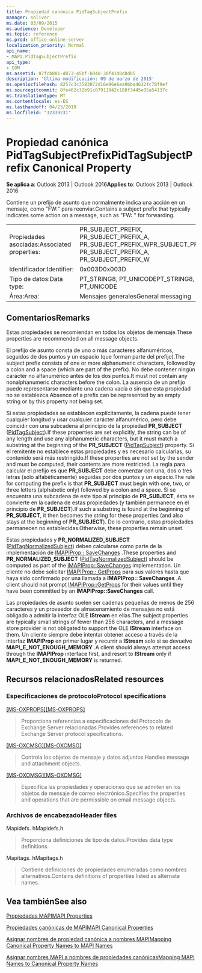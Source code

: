 ```yaml
---
title: Propiedad canónica PidTagSubjectPrefix
manager: soliver
ms.date: 03/09/2015
ms.audience: Developer
ms.topic: reference
ms.prod: office-online-server
localization_priority: Normal
api_name:
- MAPI.PidTagSubjectPrefix
api_type:
- COM
ms.assetid: 07fcb881-d873-45bf-b048-30f41d0d8d85
description: 'Última modificación: 09 de marzo de 2015'
ms.openlocfilehash: 8257c3c3583072d16e96e6ea9bba4632fc78f9ef
ms.sourcegitcommit: 8fe462c32b91c87911942c188f3445e85a54137c
ms.translationtype: MT
ms.contentlocale: es-ES
ms.lasthandoff: 04/23/2019
ms.locfileid: "32339231"
---
```

# <a name="pidtagsubjectprefix-canonical-property"></a><span data-ttu-id="1367b-103">Propiedad canónica PidTagSubjectPrefix</span><span class="sxs-lookup"><span data-stu-id="1367b-103">PidTagSubjectPrefix Canonical Property</span></span>

  
  
<span data-ttu-id="1367b-104">**Se aplica a**: Outlook 2013 | Outlook 2016</span><span class="sxs-lookup"><span data-stu-id="1367b-104">**Applies to**: Outlook 2013 | Outlook 2016</span></span> 
  
<span data-ttu-id="1367b-105">Contiene un prefijo de asunto que normalmente indica una acción en un mensaje, como "FW:" para reenviar.</span><span class="sxs-lookup"><span data-stu-id="1367b-105">Contains a subject prefix that typically indicates some action on a message, such as "FW: " for forwarding.</span></span> 
  
|||
|:-----|:-----|
|<span data-ttu-id="1367b-106">Propiedades asociadas:</span><span class="sxs-lookup"><span data-stu-id="1367b-106">Associated properties:</span></span>  <br/> |<span data-ttu-id="1367b-107">PR_SUBJECT_PREFIX, PR_SUBJECT_PREFIX_A, PR_SUBJECT_PREFIX_W</span><span class="sxs-lookup"><span data-stu-id="1367b-107">PR_SUBJECT_PREFIX, PR_SUBJECT_PREFIX_A, PR_SUBJECT_PREFIX_W</span></span>  <br/> |
|<span data-ttu-id="1367b-108">Identificador:</span><span class="sxs-lookup"><span data-stu-id="1367b-108">Identifier:</span></span>  <br/> |<span data-ttu-id="1367b-109">0x003D</span><span class="sxs-lookup"><span data-stu-id="1367b-109">0x003D</span></span>  <br/> |
|<span data-ttu-id="1367b-110">Tipo de datos:</span><span class="sxs-lookup"><span data-stu-id="1367b-110">Data type:</span></span>  <br/> |<span data-ttu-id="1367b-111">PT_STRING8, PT_UNICODE</span><span class="sxs-lookup"><span data-stu-id="1367b-111">PT_STRING8, PT_UNICODE</span></span>  <br/> |
|<span data-ttu-id="1367b-112">Área:</span><span class="sxs-lookup"><span data-stu-id="1367b-112">Area:</span></span>  <br/> |<span data-ttu-id="1367b-113">Mensajes generales</span><span class="sxs-lookup"><span data-stu-id="1367b-113">General messaging</span></span>  <br/> |
   
## <a name="remarks"></a><span data-ttu-id="1367b-114">Comentarios</span><span class="sxs-lookup"><span data-stu-id="1367b-114">Remarks</span></span>

<span data-ttu-id="1367b-115">Estas propiedades se recomiendan en todos los objetos de mensaje.</span><span class="sxs-lookup"><span data-stu-id="1367b-115">These properties are recommended on all message objects.</span></span> 
  
<span data-ttu-id="1367b-116">El prefijo de asunto consta de uno o más caracteres alfanuméricos, seguidos de dos puntos y un espacio (que forman parte del prefijo).</span><span class="sxs-lookup"><span data-stu-id="1367b-116">The subject prefix consists of one or more alphanumeric characters, followed by a colon and a space (which are part of the prefix).</span></span> <span data-ttu-id="1367b-117">No debe contener ningún carácter no alfanumérico antes de los dos puntos.</span><span class="sxs-lookup"><span data-stu-id="1367b-117">It must not contain any nonalphanumeric characters before the colon.</span></span> <span data-ttu-id="1367b-118">La ausencia de un prefijo puede representarse mediante una cadena vacía o sin que esta propiedad no se establezca.</span><span class="sxs-lookup"><span data-stu-id="1367b-118">Absence of a prefix can be represented by an empty string or by this property not being set.</span></span> 
  
<span data-ttu-id="1367b-119">Si estas propiedades se establecen explícitamente, la cadena puede tener cualquier longitud y usar cualquier carácter alfanumérico, pero debe coincidir con una subcadena al principio de la propiedad **PR_SUBJECT** ([PidTagSubject](pidtagsubject-canonical-property.md)).</span><span class="sxs-lookup"><span data-stu-id="1367b-119">If these properties are set explicitly, the string can be of any length and use any alphanumeric characters, but it must match a substring at the beginning of the **PR_SUBJECT** ([PidTagSubject](pidtagsubject-canonical-property.md)) property.</span></span> <span data-ttu-id="1367b-120">Si el remitente no establece estas propiedades y es necesario calcularlas, su contenido será más restringido.</span><span class="sxs-lookup"><span data-stu-id="1367b-120">If these properties are not set by the sender and must be computed, their contents are more restricted.</span></span> <span data-ttu-id="1367b-121">La regla para calcular el prefijo es que **PR_SUBJECT** debe comenzar con una, dos o tres letras (sólo alfabéticamente) seguidas por dos puntos y un espacio.</span><span class="sxs-lookup"><span data-stu-id="1367b-121">The rule for computing the prefix is that **PR_SUBJECT** must begin with one, two, or three letters (alphabetic only) followed by a colon and a space.</span></span> <span data-ttu-id="1367b-122">Si se encuentra una subcadena de este tipo al principio de **PR_SUBJECT**, ésta se convierte en la cadena de estas propiedades (y también permanece en el principio de **PR_SUBJECT**).</span><span class="sxs-lookup"><span data-stu-id="1367b-122">If such a substring is found at the beginning of **PR_SUBJECT**, it then becomes the string for these properties (and also stays at the beginning of **PR_SUBJECT**).</span></span> <span data-ttu-id="1367b-123">De lo contrario, estas propiedades permanecen no establecidas.</span><span class="sxs-lookup"><span data-stu-id="1367b-123">Otherwise, these properties remain unset.</span></span> 
  
<span data-ttu-id="1367b-124">Estas propiedades y **PR_NORMALIZED_SUBJECT** ([PidTagNormalizedSubject](pidtagnormalizedsubject-canonical-property.md)) deben calcularse como parte de la implementación de [IMAPIProp:: SaveChanges](imapiprop-savechanges.md) .</span><span class="sxs-lookup"><span data-stu-id="1367b-124">These properties and **PR_NORMALIZED_SUBJECT** ([PidTagNormalizedSubject](pidtagnormalizedsubject-canonical-property.md)) should be computed as part of the [IMAPIProp::SaveChanges](imapiprop-savechanges.md) implementation.</span></span> <span data-ttu-id="1367b-125">Un cliente no debe solicitar [IMAPIProp:: GetProps](imapiprop-getprops.md) para sus valores hasta que haya sido confirmado por una llamada a **IMAPIProp:: SaveChanges** .</span><span class="sxs-lookup"><span data-stu-id="1367b-125">A client should not prompt [IMAPIProp::GetProps](imapiprop-getprops.md) for their values until they have been committed by an **IMAPIProp::SaveChanges** call.</span></span> 
  
<span data-ttu-id="1367b-126">Las propiedades de asunto suelen ser cadenas pequeñas de menos de 256 caracteres y un proveedor de almacenamiento de mensajes no está obligado a admitir la interfaz OLE **IStream** en ellas.</span><span class="sxs-lookup"><span data-stu-id="1367b-126">The subject properties are typically small strings of fewer than 256 characters, and a message store provider is not obligated to support the OLE **IStream** interface on them.</span></span> <span data-ttu-id="1367b-127">Un cliente siempre debe intentar obtener acceso a través de la interfaz **IMAPIProp** en primer lugar y recurrir a **IStream** solo si se devuelve **MAPI_E_NOT_ENOUGH_MEMORY** .</span><span class="sxs-lookup"><span data-stu-id="1367b-127">A client should always attempt access through the **IMAPIProp** interface first, and resort to **IStream** only if **MAPI_E_NOT_ENOUGH_MEMORY** is returned.</span></span> 
  
## <a name="related-resources"></a><span data-ttu-id="1367b-128">Recursos relacionados</span><span class="sxs-lookup"><span data-stu-id="1367b-128">Related resources</span></span>

### <a name="protocol-specifications"></a><span data-ttu-id="1367b-129">Especificaciones de protocolo</span><span class="sxs-lookup"><span data-stu-id="1367b-129">Protocol specifications</span></span>

<span data-ttu-id="1367b-130">[[MS-OXPROPS]](https://msdn.microsoft.com/library/f6ab1613-aefe-447d-a49c-18217230b148%28Office.15%29.aspx)</span><span class="sxs-lookup"><span data-stu-id="1367b-130">[[MS-OXPROPS]](https://msdn.microsoft.com/library/f6ab1613-aefe-447d-a49c-18217230b148%28Office.15%29.aspx)</span></span>
  
> <span data-ttu-id="1367b-131">Proporciona referencias a especificaciones del Protocolo de Exchange Server relacionadas.</span><span class="sxs-lookup"><span data-stu-id="1367b-131">Provides references to related Exchange Server protocol specifications.</span></span>
    
<span data-ttu-id="1367b-132">[[MS-OXCMSG]](https://msdn.microsoft.com/library/7fd7ec40-deec-4c06-9493-1bc06b349682%28Office.15%29.aspx)</span><span class="sxs-lookup"><span data-stu-id="1367b-132">[[MS-OXCMSG]](https://msdn.microsoft.com/library/7fd7ec40-deec-4c06-9493-1bc06b349682%28Office.15%29.aspx)</span></span>
  
> <span data-ttu-id="1367b-133">Controla los objetos de mensaje y datos adjuntos.</span><span class="sxs-lookup"><span data-stu-id="1367b-133">Handles message and attachment objects.</span></span>
    
<span data-ttu-id="1367b-134">[[MS-OXOMSG]](https://msdn.microsoft.com/library/daa9120f-f325-4afb-a738-28f91049ab3c%28Office.15%29.aspx)</span><span class="sxs-lookup"><span data-stu-id="1367b-134">[[MS-OXOMSG]](https://msdn.microsoft.com/library/daa9120f-f325-4afb-a738-28f91049ab3c%28Office.15%29.aspx)</span></span>
  
> <span data-ttu-id="1367b-135">Especifica las propiedades y operaciones que se admiten en los objetos de mensaje de correo electrónico.</span><span class="sxs-lookup"><span data-stu-id="1367b-135">Specifies the properties and operations that are permissible on email message objects.</span></span>
    
### <a name="header-files"></a><span data-ttu-id="1367b-136">Archivos de encabezado</span><span class="sxs-lookup"><span data-stu-id="1367b-136">Header files</span></span>

<span data-ttu-id="1367b-137">Mapidefs. h</span><span class="sxs-lookup"><span data-stu-id="1367b-137">Mapidefs.h</span></span>
  
> <span data-ttu-id="1367b-138">Proporciona definiciones de tipo de datos.</span><span class="sxs-lookup"><span data-stu-id="1367b-138">Provides data type definitions.</span></span>
    
<span data-ttu-id="1367b-139">Mapitags. h</span><span class="sxs-lookup"><span data-stu-id="1367b-139">Mapitags.h</span></span>
  
> <span data-ttu-id="1367b-140">Contiene definiciones de propiedades enumeradas como nombres alternativos.</span><span class="sxs-lookup"><span data-stu-id="1367b-140">Contains definitions of properties listed as alternate names.</span></span>
    
## <a name="see-also"></a><span data-ttu-id="1367b-141">Vea también</span><span class="sxs-lookup"><span data-stu-id="1367b-141">See also</span></span>



[<span data-ttu-id="1367b-142">Propiedades MAPI</span><span class="sxs-lookup"><span data-stu-id="1367b-142">MAPI Properties</span></span>](mapi-properties.md)
  
[<span data-ttu-id="1367b-143">Propiedades canónicas de MAPI</span><span class="sxs-lookup"><span data-stu-id="1367b-143">MAPI Canonical Properties</span></span>](mapi-canonical-properties.md)
  
[<span data-ttu-id="1367b-144">Asignar nombres de propiedad canónica a nombres MAPI</span><span class="sxs-lookup"><span data-stu-id="1367b-144">Mapping Canonical Property Names to MAPI Names</span></span>](mapping-canonical-property-names-to-mapi-names.md)
  
[<span data-ttu-id="1367b-145">Asignar nombres MAPI a nombres de propiedades canónicas</span><span class="sxs-lookup"><span data-stu-id="1367b-145">Mapping MAPI Names to Canonical Property Names</span></span>](mapping-mapi-names-to-canonical-property-names.md)

